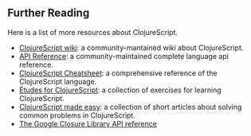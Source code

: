 ## Further Reading

Here is a list of more resources about ClojureScript.

* [ClojureScript wiki](https://github.com/clojure/clojurescript/wiki): a community-mantained wiki about ClojureScript.
* [API Reference](https://github.com/cljsinfo/cljs-api-docs/blob/catalog/INDEX.md): a community-maintained complete language api reference.
* [ClojureScript Cheatsheet](http://cljs.info/cheatsheet/): a comprehensive reference of the ClojureScript language.
* [Études for ClojureScript](http://catcode.com/etudes-for-clojurescript/toc.html): a collection of exercises for learning ClojureScript.
* [ClojureScript made easy](http://clojurescriptmadeeasy.com/): a collection of short articles about solving common problems in ClojureScript.
* [The Google Closure Library API reference](http://google.github.io/closure-library/api/)
